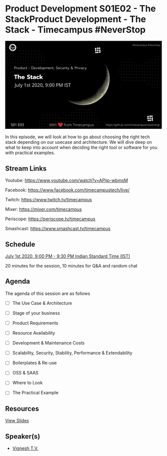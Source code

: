 # Product Development S01E02 - The StackProduct Development - The Stack - Timecampus #NeverStop

[![alt text](PD-S01E03.png "Watch/Subscribe to the video")](https://www.youtube.com/watch?v=APijp-wbmsM)

In this episode, we will look at how to go about choosing the right tech stack depending on our usecase and architecture. We will dive deep on what to keep into account when deciding the right tool or software for you with practical examples.

## Stream Links

Youtube: https://www.youtube.com/watch?v=APijp-wbmsM

Facebook: https://www.facebook.com/timecampustech/live/

Twitch: https://www.twitch.tv/timecampus

Mixer: https://mixer.com/timecampus

Periscope: https://periscope.tv/timecampus

Smashcast: https://www.smashcast.tv/timecampus

## Schedule

[July 1st 2020, 9:00 PM - 9:30 PM Indian Standard Time (IST)](https://calendar.google.com/event?action=TEMPLATE&tmeid=MGpxN3ZxaG51cHE2cTJnN2xnM3BmZWttNzlfMjAyMDA3MDFUMTUzMDAwWiB0aW1lY2FtcHVzLmNvbV8zaHE0cHRrczBsZTJybmQwajAxbzYwMTRhZ0Bn&tmsrc=timecampus.com_3hq4ptks0le2rnd0j01o6014ag%40group.calendar.google.com&scp=ALL)

20 minutes for the session, 10 minutes for Q&A and random chat

## Agenda

The agenda of this session are as follows

- [ ] The Use Case & Architecture
- [ ] Stage of your business
- [ ] Product Requirements
- [ ] Resource Availability
- [ ] Development & Maintenance Costs
- [ ] Scalability, Security, Stability, Performance & Extendability
- [ ] Boilerplates & Re-use
- [ ] OSS & SAAS
- [ ] Where to Look
- [ ] The Practical Example


## Resources

[View Slides](https://docs.google.com/presentation/d/1Bn5Llr5x0W1-X1R_hXQM_KRCo73LRSez9BRgmM1RJmA/edit?usp=sharing)

## Speaker(s)

- [Vignesh T.V.](http://tvvignesh.com/)